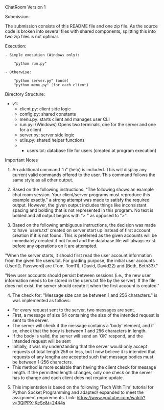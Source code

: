 ChatRoom Version 1

Submission:

The submission consists of this README file and one zip file. As the source code is broken into several files with shared components, splitting this into two zip files is not optimal.

Execution:

	- Simple execution (Windows only):

		"python run.py"

	- Otherwise:
		
		"python server.py" (once)
		"python menu.py" (for each client)

Directory Structure:
- v1:
  - client.py: client side logic
  - config.py: shared constants
  - menu.py: starts client and manages user CLI
  - run.py: (Windows) Opens two terminals, one for the server and one for a client
  - server.py: server side logic
  - utils.py: shared helper functions
  * - users.txt: database file for users (created at program execution)

Important Notes

1. An additional command "h" (help) is included. This will display any current valid commands offered to the user. This command follows the same style as all other output.

2. Based on the following instructions: "The following shows an example chat room session. Your client/server programs must reproduce this example exactly." a strong attempt was made to satisfy the required output. However, the given output includes things like inconsistant spacing and bolding that is not represented in this program. No text is bolded and all output begins with "> " as opposed to ">".

3. Based on the following ambiguous instructions, the decision was made to have 'users.txt' created on server start up instead of first account creation if it is not found. This is preferred as the given accounts will be immediately created if not found and the database file will always exist before any operations on it are attempted.

"When the server starts, it should first read the user account information from the given file users.txt. For grading purpose, the initial user
accounts (UserID, Password) are (Tom, Tom11), (David, David22) and (Beth, Beth33)."

"New user accounts should persist between sessions (i.e., the new user information needs to
be stored in the users.txt file by the server). If the file does not exist, the server should create
it when the first account is created."

4. The check for: "Message size can be between 1 and 256 characters." is was implemented as follows:

- For every request sent to the server, two messages are sent.
- First, a message of size 64 containing the size of the intended request is sent to the server.
- The server will check if the message contains a 'body' element, and if so, check that the body is between 1 and 256 characters in length.
- If the body is valid, the server will send an 'OK' respond, and the intended request will be sent
- Initially, it was my understanding that the server would only accept requests of total length 256 or less, but I now believe it is intended that requests of any lengtha are accepted such that message bodies must be between 1-256 characters.
- This method is more scalable than having the client check for message length. If the permitted length changes, only one check on the server has to change and each client does not require update.

5. This implentation is based on the following 'Tech With Tim' tutorial for Python Socket Programming and adapted/ expanded to meet the assignment requirements. Link: https://www.youtube.com/watch?v=3QiPPX-KeSc&t=2444s
